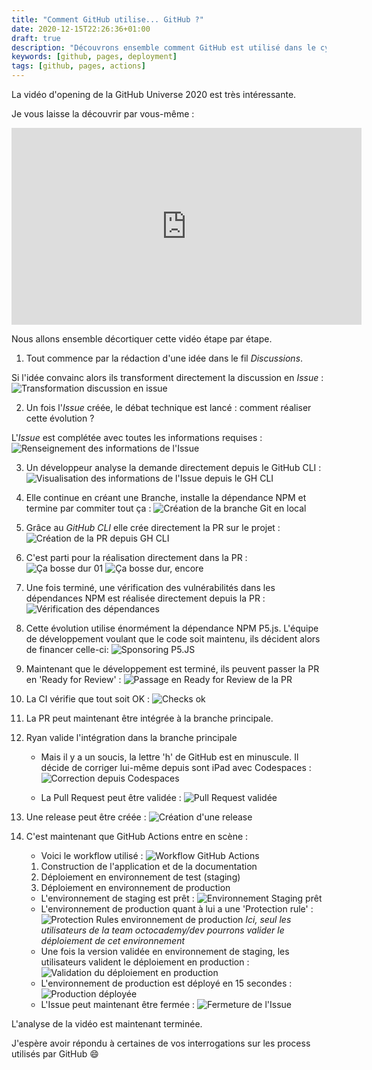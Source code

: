 ```yaml
---
title: "Comment GitHub utilise... GitHub ?"
date: 2020-12-15T22:26:36+01:00
draft: true
description: "Découvrons ensemble comment GitHub est utilisé dans le cycle de vie d'un ajout de fonctionnalité"
keywords: [github, pages, deployment]
tags: [github, pages, actions]
---
```


La vidéo d'opening de la GitHub Universe 2020 est très intéressante.

Je vous laisse la découvrir par vous-même :
<div style="text-align: center">
    <iframe width="560" height="315" src="https://www.youtube.com/embed/2m9nUP-e8Co" frameborder="0" allow="accelerometer; autoplay; clipboard-write; encrypted-media; gyroscope; picture-in-picture" allowfullscreen></iframe>
</div>

Nous allons ensemble décortiquer cette vidéo étape par étape.

1. Tout commence par la rédaction d'une idée dans le fil _Discussions_.

Si l'idée convainc alors ils transforment directement la discussion en _Issue_ :
![Transformation discussion en issue](/static/blog/github-in-github/discussion-to-issue.png)

2. Un fois l'_Issue_ créée, le débat technique est lancé : comment réaliser cette évolution ?

L'_Issue_ est complétée avec toutes les informations requises :
![Renseignement des informations de l'Issue](/static/blog/github-in-github/issue-details.png)

3. Un développeur analyse la demande directement depuis le GitHub CLI :
![Visualisation des informations de l'Issue depuis le GH CLI](/static/blog/github-in-github/github-cli-view-issue.png)

4. Elle continue en créant une Branche, installe la dépendance NPM et termine par commiter tout ça :
![Création de la branche Git en local](/static/blog/github-in-github/branch-creation.png)

5. Grâce au _GitHub CLI_ elle crée directement la PR sur le projet :
![Création de la PR depuis GH CLI](/static/blog/github-in-github/pull-request-creation.png)

6. C'est parti pour la réalisation directement dans la PR :
![Ça bosse dur 01](/static/blog/github-in-github/working-hard-01.png)
![Ça bosse dur, encore](/static/blog/github-in-github/working-hard-02.png)

7. Une fois terminé, une vérification des vulnérabilités dans les dépendances NPM est réalisée directement depuis la PR :
![Vérification des dépendances](/static/blog/github-in-github/dependencies-verification-before-merging-request.png)

8. Cette évolution utilise énormément la dépendance NPM P5.js. L'équipe de développement voulant que le code soit maintenu, ils décident alors de financer celle-ci:
![Sponsoring P5.JS](/static/blog/github-in-github/sponsoring-p5js.png)

9. Maintenant que le développement est terminé, ils peuvent passer la PR en 'Ready for Review' :
![Passage en Ready for Review de la PR](/static/blog/github-in-github/ready-for-review.png)

10. La CI vérifie que tout soit OK :
![Checks ok](/static/blog/github-in-github/checks-ok.png)

11. La PR peut maintenant être intégrée à la branche principale.

12. Ryan valide l'intégration dans la branche principale
    * Mais il y a un soucis, la lettre 'h' de GitHub est en minuscule. Il décide de corriger lui-même depuis sont iPad avec Codespaces :
![Correction depuis Codespaces](/static/blog/github-in-github/codespaces.png)
    
    * La Pull Request peut être validée :
![Pull Request validée](/static/blog/github-in-github/pull-request-approved.png)
    
13. Une release peut être créée :
![Création d'une release](/static/blog/github-in-github/release-creation.png)

14. C'est maintenant que GitHub Actions entre en scène :
    * Voici le workflow utilisé :
![Workflow GitHub Actions](/static/blog/github-in-github/continiuous-deployment.png)
    1. Construction de l'application et de la documentation
    2. Déploiement en environnement de test (staging)
    3. Déploiement en environnement de production
    * L'environnement de staging est prêt :
![Environnement Staging prêt](/static/blog/github-in-github/staging-deployed.png)
    * L'environnement de production quant à lui a une 'Protection rule' :
![Protection Rules environnement de production](/static/blog/github-in-github/production-environement-rules.png)
_Ici, seul les utilisateurs de la team *octocademy/dev* pourrons valider le déploiement de cet environnement_
    * Une fois la version validée en environnement de staging, les utilisateurs valident le déploiement en production :
![Validation du déploiement en production](/static/blog/github-in-github/production-deployment-validation.png)
    * L'environnement de production est déployé en 15 secondes :
![Production déployée](/static/blog/github-in-github/production-deployed.png)
    * L'Issue peut maintenant être fermée :
![Fermeture de l'Issue](/static/blog/github-in-github/closing-issue.png)

L'analyse de la vidéo est maintenant terminée.

J'espère avoir répondu à certaines de vos interrogations sur les process utilisés par GitHub :smile: 
